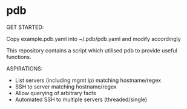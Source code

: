 # pdb

GET STARTED:

Copy example.pdb.yaml into ~/.pdb/pdb.yaml and modify accordingly


This repository contains a script which utilised pdb to provide useful functions.


ASPIRATIONS:

 - List servers (including mgmt ip) matching hostname/regex
 - SSH to server matching hostname/regex
 - Allow querying of arbitrary facts
 - Automated SSH to multiple servers (threaded/single)
